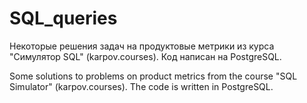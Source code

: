 # SQL_queries
Некоторые решения задач на продуктовые метрики из курса "Симулятор SQL" (karpov.courses). Код написан на PostgreSQL. 

Some solutions to problems on product metrics from the course "SQL Simulator" (karpov.courses). The code is written in PostgreSQL.
